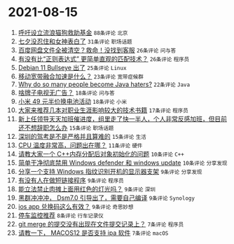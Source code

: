 # 2021-08-15

1. [呼吁设立流浪猫狗救助基金](https://www.v2ex.com/t/795876) `88条评论` `北京`
1. [七夕没忍住和女神表白了](https://www.v2ex.com/t/795882) `31条评论` `职场话题`
1. [百度网盘文件全被清空？救命！没找到客服](https://www.v2ex.com/t/795851) `26条评论` `问与答`
1. [有没有比“正则表达式” 更简单直观的匹配技术？](https://www.v2ex.com/t/795888) `26条评论` `程序员`
1. [Debian 11 Bullseye 出了](https://www.v2ex.com/t/795840) `25条评论` `Linux`
1. [移动宽带融合加速是什么？](https://www.v2ex.com/t/795841) `23条评论` `宽带症候群`
1. [Why do so many people become Java haters?](https://www.v2ex.com/t/795881) `22条评论` `Java`
1. [啥牌子电视无广告？](https://www.v2ex.com/t/795884) `18条评论` `问与答`
1. [小米 49 元半价换电池活动](https://www.v2ex.com/t/795866) `18条评论` `小米`
1. [大家来推荐几本对职业生涯影响较大的技术书籍](https://www.v2ex.com/t/795885) `17条评论` `程序员`
1. [新上任领导天天加班催进度，组里走了快一半人，个人非常反感加班，但目前还不想辞职怎么办](https://www.v2ex.com/t/795910) `15条评论` `职场话题`
1. [深圳的驾考是不是严格并且算难的](https://www.v2ex.com/t/795890) `15条评论` `生活`
1. [CPU 温度非常高，问题出在哪？](https://www.v2ex.com/t/795868) `11条评论` `硬件`
1. [请教大家一个 C++内存分配后对象初始化的问题](https://www.v2ex.com/t/795873) `10条评论` `C++`
1. [简单干净彻底禁用 Windows defender 和 windows update](https://www.v2ex.com/t/795860) `10条评论` `分享发现`
1. [分享一个支持 Windows 指纹识别开机的显示器支架](https://www.v2ex.com/t/795900) `9条评论` `分享发现`
1. [有没有人在做短链接程序](https://www.v2ex.com/t/795877) `9条评论` `程序员`
1. [能立法禁止肉摊上面用红色的灯光吗？](https://www.v2ex.com/t/795865) `9条评论` `深圳`
1. [黑群冲冲冲， Dsm7.0 引导出了，需要自己编译](https://www.v2ex.com/t/795863) `9条评论` `Synology`
1. [ios app 兑换码这么有效？](https://www.v2ex.com/t/795846) `9条评论` `奇思妙想`
1. [停车监控推荐](https://www.v2ex.com/t/795849) `8条评论` `行车记录仪`
1. [git merge 的提交没有出现在文件提交记录上？](https://www.v2ex.com/t/795886) `7条评论` `程序员`
1. [请教一下， MACOS12 是否支持 ipa 软件](https://www.v2ex.com/t/795879) `7条评论` `macOS`
